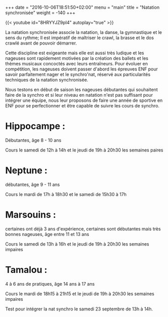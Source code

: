 +++
date = "2016-10-06T18:51:50+02:00"
menu = "main"
title = "Natation synchronisée"
weight = -140
+++

{{< youtube id="8HRYYJZ9pI4" autoplay="true" >}}

La natation synchronisée associe la natation, la danse, la gymnastique et le
sens du rythme;
Il est impératif de maîtriser le crawl, la brasse et le dos crawlé avant de
pouvoir démarrer.

Cette discipline est exigeante mais elle est aussi très ludique et les nageuses
sont rapidement motivées par la création des ballets et les thèmes musicaux
concoctés avec leurs entraîneurs.
Pour évoluer en compétition, les nageuses doivent passer d'abord les épreuves
ENF pour savoir parfaitement nager et le synchro'nat, réservé aux particularités
techniques de la natation synchronisée.

Nous testons en début de saison les nageuses débutantes qui souhaitent faire de
la synchro et si leur niveau en natation n'est pas suffisant pour intégrer une
équipe, nous leur proposons de faire une année de sportive en ENF pour se
perfectionner et être capable de suivre les cours de synchro.

# Hippocampe :

Débutantes, âge 8 - 10 ans

Cours le samedi de 12h à 14h et le jeudi de 19h à 20h30 les semaines paires

# Neptune :

débutantes, âge 9 - 11 ans

Cours le mardi de 17h à 18h30 et le samedi de 15h30 à 17h

# Marsouins :

certaines ont déjà 3 ans d'expérience, certaines sont débutantes mais très
bonnes nageuses, âge entre 11 et 13 ans

Cours le samedi de 13h à 16h et le jeudi de 19h à 20h30 les semaines impaires

# Tamalou :

4 à 6  ans de pratiques, âge 14 ans à 17 ans

Cours le mardi de 18h15 à 21h15 et le jeudi de 19h à 20h30 les semaines
impaires

Test pour intégrer la nat synchro le samedi 23 septembre de 13h à 14h.
